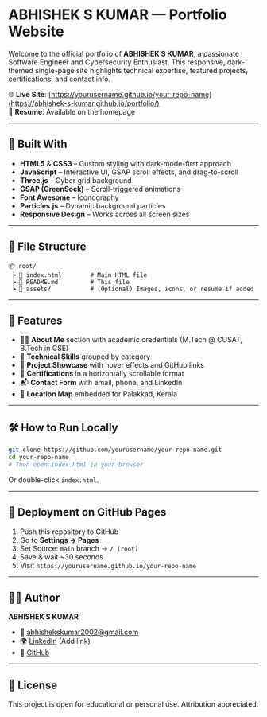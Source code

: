 # ABHISHEK S KUMAR — Portfolio Website

Welcome to the official portfolio of **ABHISHEK S KUMAR**, a passionate Software Engineer and Cybersecurity Enthusiast. This responsive, dark-themed single-page site highlights technical expertise, featured projects, certifications, and contact info.

🌐 **Live Site**: [https://yourusername.github.io/your-repo-name](https://abhishek-s-kumar.github.io/portfolio/)  
📝 **Resume**: Available on the homepage

---

## 🔧 Built With

- **HTML5** & **CSS3** – Custom styling with dark-mode-first approach  
- **JavaScript** – Interactive UI, GSAP scroll effects, and drag-to-scroll
- **Three.js** – Cyber grid background
- **GSAP (GreenSock)** – Scroll-triggered animations
- **Font Awesome** – Iconography
- **Particles.js** – Dynamic background particles
- **Responsive Design** – Works across all screen sizes

---

## 📁 File Structure

```
📦 root/
 ┣ 📄 index.html        # Main HTML file
 ┣ 📄 README.md         # This file
 ┗ 📁 assets/           # (Optional) Images, icons, or resume if added
```

---

## 📌 Features

- 👨‍💻 **About Me** section with academic credentials (M.Tech @ CUSAT, B.Tech in CSE)
- 🧠 **Technical Skills** grouped by category
- 🚀 **Project Showcase** with hover effects and GitHub links
- 📜 **Certifications** in a horizontally scrollable format
- 📬 **Contact Form** with email, phone, and LinkedIn
- 📍 **Location Map** embedded for Palakkad, Kerala

---

## 🛠 How to Run Locally

```bash
git clone https://github.com/yourusername/your-repo-name.git
cd your-repo-name
# Then open index.html in your browser
```

Or double-click `index.html`.

---

## 🚀 Deployment on GitHub Pages

1. Push this repository to GitHub
2. Go to **Settings → Pages**
3. Set Source: `main` branch → `/ (root)`
4. Save & wait ~30 seconds
5. Visit `https://yourusername.github.io/your-repo-name`

---

## 🧑‍💼 Author

**ABHISHEK S KUMAR**  
- 📧 [abhishekskumar2002@gmail.com](mailto:abhishekskumar2002@gmail.com)  
- 🌍 [LinkedIn](https://linkedin.com) (Add link)  
- 🐙 [GitHub](https://github.com/yourusername)

---

## 📄 License

This project is open for educational or personal use. Attribution appreciated.
